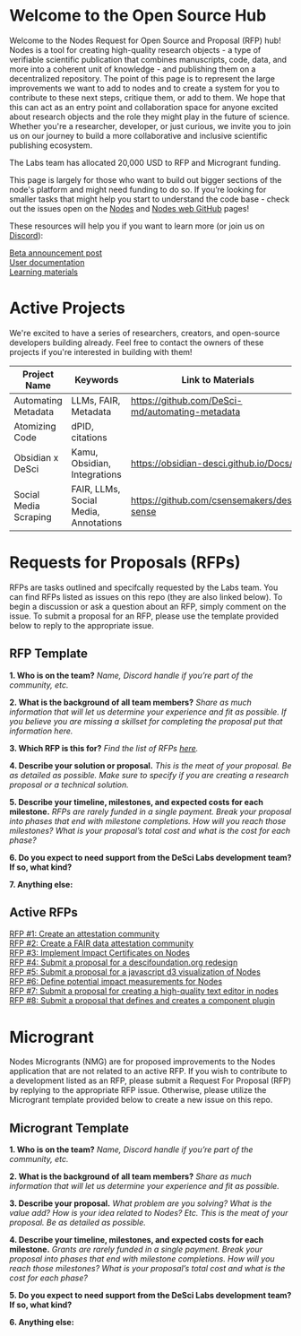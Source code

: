 # Welcome to the Open Source Hub

Welcome to the Nodes Request for Open Source and Proposal (RFP) hub! Nodes is a tool for creating high-quality research objects -  a type of verifiable scientific publication that combines manuscripts, code, data, and more into a coherent unit of knowledge - and publishing them on a decentralized repository. The point of this page is to represent the large improvements we want to add to nodes and to create a system for you to contribute to these next steps, critique them, or add to them. We hope that this can act as an entry point and collaboration space for anyone excited about research objects and the role they might play in the future of science. Whether you're a researcher, developer, or just curious, we invite you to join us on our journey to build a more collaborative and inclusive scientific publishing ecosystem.

The Labs team has allocated 20,000 USD to RFP and Microgrant funding.

This page is largely for those who want to build out bigger sections of the node's platform and might need funding to do so. If you’re looking for smaller tasks that might help you start to understand the code base - check out the issues open on the [Nodes](https://github.com/desci-labs/nodes) and [Nodes web GitHub](https://github.com/desci-labs/nodes-web/issues) pages!

These resources will help you if you want to learn more (or join us on [Discord](https://discord.gg/A5P9fgB5Cf)):

[Beta announcement post](https://descilabs.substack.com/p/574f74ae-7c4c-4016-9c50-20093d654698)<br>
[User documentation](https://docs.desci.com/using-nodes/getting-started)<br>
[Learning materials](https://docs.desci.com/learn/open-state-repository)

# Active Projects

We're excited to have a series of researchers, creators, and open-source developers building already. Feel free to contact the owners of these projects if you're interested in building with them! 

| Project Name  | Keywords | Link to Materials |
| ------------- | ------------- | ------------- | 
| Automating Metadata | LLMs, FAIR, Metadata | https://github.com/DeSci-md/automating-metadata | 
| Atomizing Code | dPID, citations | | 
| Obsidian x DeSci | Kamu, Obsidian, Integrations  | https://obsidian-desci.github.io/Docs/ |
| Social Media Scraping | FAIR, LLMs, Social Media, Annotations | https://github.com/csensemakers/desci-sense |

# Requests for Proposals (RFPs)

RFPs are tasks outlined and specifcally requested by the Labs team. You can find RFPs listed as issues on this repo (they are also linked below). To begin a discussion or ask a question about an RFP, simply comment on the issue. To submit a proposal for an RFP, please use the template provided below to reply to the appropriate issue.

## RFP Template
**1. Who is on the team?**
_Name, Discord handle if you’re part of the community, etc._

**2. What is the background of all team members?**
_Share as much information that will let us determine your experience and fit as possible. If you believe you are missing a skillset for completing the proposal put that information here._

**3. Which RFP is this for?**
_Find the list of RFPs [here](https://github.com/desci-labs/rfps-and-microgrants#active-rfps)._

**4. Describe your solution or proposal.**
_This is the meat of your proposal. Be as detailed as possible. Make sure to specify if you are creating a research proposal or a technical solution._

**5. Describe your timeline, milestones, and expected costs for each milestone.**
_RFPs are rarely funded in a single payment. Break your proposal into phases that end with milestone completions. How will you reach those milestones? What is your proposal’s total cost and what is the cost for each phase?_

**6. Do you expect to need support from the DeSci Labs development team? If so, what kind?**

**7. Anything else:**

## Active RFPs
[RFP #1: Create an attestation community](https://github.com/desci-labs/rfps-and-microgrants/issues/1)<br>
[RFP #2: Create a FAIR data attestation community](https://github.com/desci-labs/rfps-and-microgrants/issues/2)<br>
[RFP #3: Implement Impact Certificates on Nodes](https://github.com/desci-labs/rfps-and-microgrants/issues/3)<br>
[RFP #4: Submit a proposal for a descifoundation.org redesign](https://github.com/desci-labs/rfps-and-microgrants/issues/4)<br>
[RFP #5: Submit a proposal for a javascript d3 visualization of Nodes](https://github.com/desci-labs/rfps-and-microgrants/issues/5)<br>
[RFP #6: Define potential impact measurements for Nodes](https://github.com/desci-labs/rfps-and-microgrants/issues/6)<br>
[RFP #7: Submit a proposal for creating a high-quality text editor in nodes](https://github.com/desci-labs/rfps-and-microgrants/issues/7)<br>
[RFP #8: Submit a proposal that defines and creates a component plugin](https://github.com/desci-labs/rfps-and-microgrants/issues/8)<br>

# Microgrant

Nodes Microgrants (NMG) are for proposed improvements to the Nodes application that are not related to an active RFP. If you wish to contribute to a development listed as an RFP, please submit a Request For Proposal (RFP) by replying to the appropriate RFP issue. Otherwise, please utilize the Microgrant template provided below to create a new issue on this repo.

## Microgrant Template
**1. Who is on the team?**
_Name, Discord handle if you’re part of the community, etc._

**2. What is the background of all team members?**
_Share as much information that will let us determine your experience and fit as possible._

**3. Describe your proposal.**
_What problem are you solving? What is the value add? How is your idea related to Nodes? Etc. This is the meat of your proposal. Be as detailed as possible._

**4. Describe your timeline, milestones, and expected costs for each milestone.**
_Grants are rarely funded in a single payment. Break your proposal into phases that end with milestone completions. How will you reach those milestones? What is your proposal’s total cost and what is the cost for each phase?_

**5. Do you expect to need support from the DeSci Labs development team? If so, what kind?**

**6. Anything else:**
